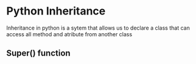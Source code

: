 # Python Inheritance

Inheritance in python is a sytem that allows us to declare a class that can access all method and atribute from another class

## Super() function

